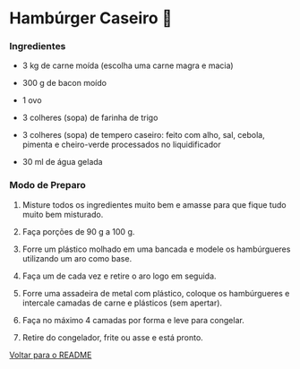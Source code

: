 # Hambúrger Caseiro :hamburger:

### Ingredientes

- 3 kg de carne moída (escolha uma carne magra e macia)

- 300 g de bacon moído

- 1 ovo

- 3 colheres (sopa) de farinha de trigo

- 3 colheres (sopa) de tempero caseiro: feito com alho, sal, cebola, pimenta e cheiro-verde processados no liquidificador

- 30 ml de água gelada

### Modo de Preparo

1. Misture todos os ingredientes muito bem e amasse para que fique tudo muito bem misturado.

2. Faça porções de 90 g a 100 g.

3. Forre um plástico molhado em uma bancada e modele os hambúrgueres utilizando um aro como base.

4. Faça um de cada vez e retire o aro logo em seguida.

5. Forre uma assadeira de metal com plástico, coloque os hambúrgueres e intercale camadas de carne e plásticos (sem apertar).

6. Faça no máximo 4 camadas por forma e leve para congelar.

7. Retire do congelador, frite ou asse e está pronto.



[Voltar para o README](../README.md)


